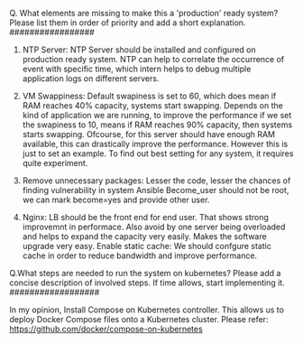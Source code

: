 Q. What elements are missing to make this a 'production' ready system? Please list them in order of priority and add a short explanation.
#################

1.  NTP Server: NTP Server should be installed and configured on production ready system. NTP can help to correlate the occurrence of event with specific time, which intern helps to debug multiple application logs on different servers.

2.  VM Swappiness: Default swapiness is set to 60, which does mean if RAM reaches 40% capacity, systems start swapping. Depends on the kind of application we are running, to improve the performance if we set the swapiness to 10, means if RAM reaches 90% capacity, then systems starts swapping. Ofcourse, for this server should have enough RAM available, this can drastically improve the performance. However this is just to set an  example. To find out best setting for any system, it requires quite experiment.

3.  Remove unnecessary packages: Lesser the code, lesser the chances of finding vulnerability in system
Ansible Become_user should not be root, we can mark become=yes and provide other user.

4. Nginx: LB should be the front end for end user. That shows strong improvemnt in performace. Also avoid by one server being overloaded and helps to expand the capacity very easily. Makes the software upgrade very easy.
    Enable static cache: We should confgure static cache in order to reduce bandwidth and improve performance.


Q.What steps are needed to run the system on kubernetes? Please add a concise description of involved steps. If time allows, start implementing it.
##################

In my opinion, Install Compose on Kubernetes controller. This allows us to deploy Docker Compose files onto a Kubernetes cluster.
Please refer: https://github.com/docker/compose-on-kubernetes
